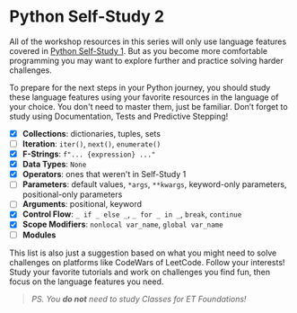 # Python Self-Study 2

All of the workshop resources in this series will only use language features covered in [Python Self-Study 1](../2__python_self_study_1/).  But as you become more comfortable programming you may want to explore further and practice solving harder challenges.

To prepare for the next steps in your Python journey, you should study these
language features using your favorite resources in the language of your choice.
You don't need to master them, just be familiar. Don’t forget to study using Documentation, Tests and Predictive Stepping!

- [x] **Collections**: dictionaries, tuples, sets
- [ ] **Iteration**: `iter()`, `next()`, `enumerate()`
- [x] **F-Strings**: `f"... {expression} ..."`
- [x] **Data Types**: `None`
- [x] **Operators**: ones that weren't in Self-Study 1
- [ ] **Parameters**: default values, `*args`, `**kwargs`, keyword-only
      parameters, positional-only parameters
- [ ] **Arguments**: positional, keyword
- [x] **Control Flow**: `_ if _ else _`, `_ for _ in _`, `break`, `continue`
- [x] **Scope Modifiers**: `nonlocal var_name`, `global var_name`
- [ ] **Modules**

This list is also just a suggestion based on what you might need to solve
challenges on platforms like CodeWars of LeetCode. Follow your interests! Study
your favorite tutorials and work on challenges you find fun, then focus on the
language features you need.

> _PS. You **do not** need to study Classes for ET Foundations!_
